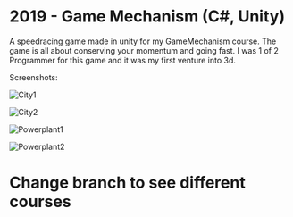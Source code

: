 # 2019 - Game Mechanism (C#, Unity)

A speedracing game made in unity for my GameMechanism course. The game is all about conserving your momentum and going fast. 
I was 1 of 2 Programmer for this game and it was my first venture into 3d.

Screenshots:

![City1](https://user-images.githubusercontent.com/37656342/214922449-96656e70-044d-4ab3-98e0-ee6de69dc1b3.png)

![City2](https://user-images.githubusercontent.com/37656342/214922492-59bddfbf-34d5-4bca-a2e1-fa7e932b9d49.png)

![Powerplant1](https://user-images.githubusercontent.com/37656342/214922502-16f2512e-4b23-4e07-8640-0efee46ee835.png)

![Powerplant2](https://user-images.githubusercontent.com/37656342/214922511-50d2ca8e-7183-4dcc-a322-1712daf2d7a3.png)


# Change branch to see different courses
